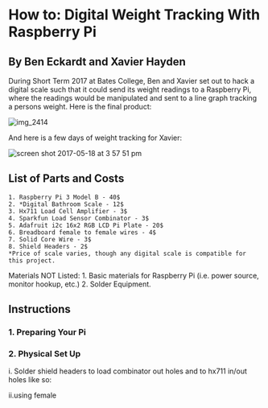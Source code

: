 # How to: Digital Weight Tracking With Raspberry Pi
## By Ben Eckardt and Xavier Hayden

During Short Term 2017 at Bates College, Ben and Xavier set out to hack a digital scale such that it could send its weight readings to a Raspberry Pi, where the readings would be manipulated and sent to a line graph tracking a persons weight. Here is the final product:

![img_2414](https://cloud.githubusercontent.com/assets/28270449/26220800/1b737cfc-3be2-11e7-989b-d7b99a628fe1.JPG)

And here is a few days of weight tracking for Xavier:

![screen shot 2017-05-18 at 3 57 51 pm](https://cloud.githubusercontent.com/assets/28270449/26221010/ec77765a-3be2-11e7-8b76-eefd1890bf73.png)

## List of Parts and Costs
    1. Raspberry Pi 3 Model B - 40$
    2. *Digital Bathroom Scale - 12$
    3. Hx711 Load Cell Amplifier - 3$
    4. Sparkfun Load Sensor Combinator - 3$
    5. Adafruit i2c 16x2 RGB LCD Pi Plate - 20$
    6. Breadboard female to female wires - 4$
    7. Solid Core Wire - 3$
    8. Shield Headers - 2$
	*Price of scale varies, though any digital scale is compatible for this project.

  Materials NOT Listed:
    1. Basic materials for Raspberry Pi (i.e. power source, monitor hookup, etc.)
    2. Solder Equipment.




## Instructions

### 1. Preparing Your Pi


### 2. Physical Set Up

  i. Solder shield headers to load combinator out holes and to hx711 in/out holes like so:
  
  ii.using female 



